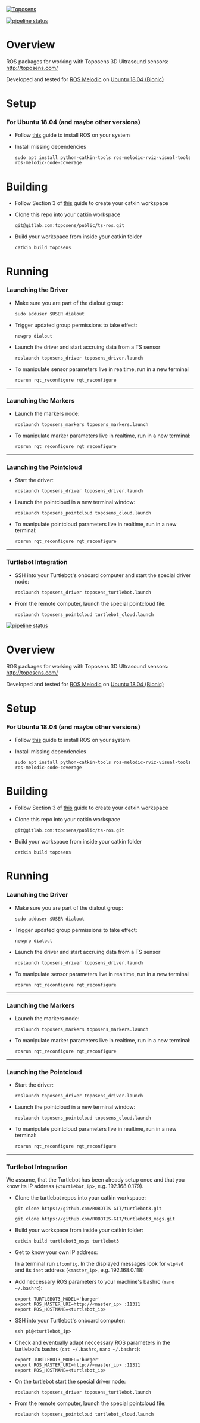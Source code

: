 [![Toposens](https://toposens.com/wp-content/themes/toposens/assets/img/logo2.png)](https://toposens.com)

[![pipeline status](https://gitlab.com/toposens/public/ts-ros/badges/master/pipeline.svg)](https://gitlab.com/toposens/public/ts-ros/commits/master)


# Overview

ROS packages for working with Toposens 3D Ultrasound sensors: http://toposens.com/

Developed and tested for [ROS Melodic](http://wiki.ros.org/melodic) on [Ubuntu 18.04 (Bionic)](http://releases.ubuntu.com/18.04/)


# Setup

### For Ubuntu 18.04 (and maybe other versions)

 *  Follow [this](http://wiki.ros.org/melodic/Installation/Ubuntu) guide to install ROS on your system

 *  Install missing dependencies

    `sudo apt install python-catkin-tools ros-melodic-rviz-visual-tools ros-melodic-code-coverage`


# Building

 *  Follow Section 3 of [this](http://wiki.ros.org/ROS/Tutorials/InstallingandConfiguringROSEnvironment) guide to create your catkin workspace

 *  Clone this repo into your catkin workspace

    `git@gitlab.com:toposens/public/ts-ros.git`

 *  Build your workspace from inside your catkin folder

    `catkin build toposens`


# Running

### Launching the Driver

 *  Make sure you are part of the dialout group:

    `sudo adduser $USER dialout`

 *  Trigger updated group permissions to take effect:

    `newgrp dialout`

 *  Launch the driver and start accruing data from a TS sensor

    `roslaunch toposens_driver toposens_driver.launch`

 *  To manipulate sensor parameters live in realtime, run in a new terminal

    `rosrun rqt_reconfigure rqt_reconfigure`

---
### Launching the Markers

 *  Launch the markers node:

    `roslaunch toposens_markers toposens_markers.launch`

 *  To manipulate marker parameters live in realtime, run in a new terminal:

    `rosrun rqt_reconfigure rqt_reconfigure`

---
### Launching the Pointcloud

 *  Start the driver:

    `roslaunch toposens_driver toposens_driver.launch`

 *  Launch the pointcloud in a new terminal window:

    `roslaunch toposens_pointcloud toposens_cloud.launch`

 *  To manipulate pointcloud parameters live in realtime, run in a new terminal:

    `rosrun rqt_reconfigure rqt_reconfigure`

---
### Turtlebot Integration

 *  SSH into your Turtlebot's onboard computer and start the special driver node:

    `roslaunch toposens_driver toposens_turtlebot.launch`

 *  From the remote computer, launch the special pointcloud file:

    `roslaunch toposens_pointcloud turtlebot_cloud.launch`

[![pipeline status](https://gitlab.com/toposens/public/ts-ros/badges/master/pipeline.svg)](https://gitlab.com/toposens/public/ts-ros/commits/master)


# Overview

ROS packages for working with Toposens 3D Ultrasound sensors: http://toposens.com/

Developed and tested for [ROS Melodic](http://wiki.ros.org/melodic) on [Ubuntu 18.04 (Bionic)](http://releases.ubuntu.com/18.04/)


# Setup

### For Ubuntu 18.04 (and maybe other versions)

 *  Follow [this](http://wiki.ros.org/melodic/Installation/Ubuntu) guide to install ROS on your system

 *  Install missing dependencies

    `sudo apt install python-catkin-tools ros-melodic-rviz-visual-tools ros-melodic-code-coverage`


# Building

 *  Follow Section 3 of [this](http://wiki.ros.org/ROS/Tutorials/InstallingandConfiguringROSEnvironment) guide to create your catkin workspace

 *  Clone this repo into your catkin workspace

    `git@gitlab.com:toposens/public/ts-ros.git`

 *  Build your workspace from inside your catkin folder

    `catkin build toposens`


# Running

### Launching the Driver

 *  Make sure you are part of the dialout group:

    `sudo adduser $USER dialout`

 *  Trigger updated group permissions to take effect:

    `newgrp dialout`

 *  Launch the driver and start accruing data from a TS sensor

    `roslaunch toposens_driver toposens_driver.launch`

 *  To manipulate sensor parameters live in realtime, run in a new terminal

    `rosrun rqt_reconfigure rqt_reconfigure`

---
### Launching the Markers

 *  Launch the markers node:

    `roslaunch toposens_markers toposens_markers.launch`

 *  To manipulate marker parameters live in realtime, run in a new terminal:

    `rosrun rqt_reconfigure rqt_reconfigure`

---
### Launching the Pointcloud

 *  Start the driver:

    `roslaunch toposens_driver toposens_driver.launch`

 *  Launch the pointcloud in a new terminal window:

    `roslaunch toposens_pointcloud toposens_cloud.launch`

 *  To manipulate pointcloud parameters live in realtime, run in a new terminal:

    `rosrun rqt_reconfigure rqt_reconfigure`

---
### Turtlebot Integration
We assume, that the Turtlebot has been already setup once and that you know its IP address (`<turtlebot_ip>`, e.g. 192.168.0.179).

 *  Clone the turtlebot repos into your catkin workspace:

    `git clone https://github.com/ROBOTIS-GIT/turtlebot3.git`

    `git clone https://github.com/ROBOTIS-GIT/turtlebot3_msgs.git`

 *  Build your workspace from inside your catkin folder:

    `catkin build turtlebot3_msgs turtlebot3`

 *  Get to know your own IP address:

    In a terminal run `ifconfig`. In the displayed messages look for `wlp4s0` and its `inet` address (`<master_ip>`, e.g. 192.168.0.118)

 *  Add neccessary ROS parameters to your machine's bashrc (`nano ~/.bashrc`):

    ```
    export TURTLEBOT3_MODEL='burger'
    export ROS_MASTER_URI=http://<master_ip> :11311
    export ROS_HOSTNAME=<turtlebot_ip>
    ```

 *  SSH into your Turtlebot's onboard computer:

    `ssh pi@<turtlebot_ip>`

 *  Check and eventually adapt neccessary ROS parameters in the turtlebot's bashrc (`cat ~/.bashrc`, `nano ~/.bashrc`):

    ```
    export TURTLEBOT3_MODEL='burger'
    export ROS_MASTER_URI=http://<master_ip> :11311
    export ROS_HOSTNAME=<turtlebot_ip>
    ```

 *  On the turtlebot start the special driver node:

    `roslaunch toposens_driver toposens_turtlebot.launch`

 *  From the remote computer, launch the special pointcloud file:

    `roslaunch toposens_pointcloud turtlebot_cloud.launch`
